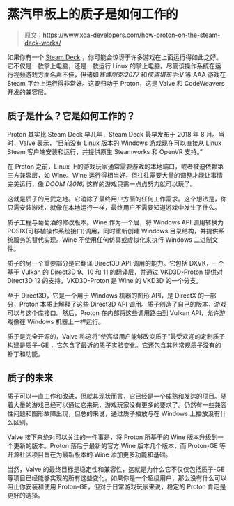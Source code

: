 # 蒸汽甲板上的质子是如何工作的

> 原文：<https://www.xda-developers.com/how-proton-on-the-steam-deck-works/>

如果你有一个 [Steam Deck](https://www.xda-developers.com/steam-deck-review/) ，你可能会惊讶于许多游戏在上面运行得如此之好。它不仅是一款掌上电脑，还是一款运行 Linux 的掌上电脑。尽管该操作系统在运行视频游戏方面名声不佳，但诸如*赛博朋克:2077* 和*侠盗猎车手:V* 等 AAA 游戏在 Steam 平台上运行得非常好。这要归功于 Proton，这是 Valve 和 CodeWeavers 开发的兼容层。

## 质子是什么？它是如何工作的？

Proton 其实比 Steam Deck 早几年，Steam Deck 最早发布于 2018 年 8 月。当时，Valve 表示，“目前没有 Linux 版本的 Windows 游戏现在可以直接从 Linux Steam 客户端安装和运行，并提供原生 Steamworks 和 OpenVR 支持。”

在 Proton 之前，Linux 上的游戏玩家通常需要游戏的本地端口，或者被迫依赖第三方兼容层，如 Wine。Wine 运行得相当好，但往往需要大量的调整才能让事情完美运行，像 *DOOM (2016)* 这样的游戏只需一点点努力就可以玩了。

这就是质子的用武之地。它消除了最终用户方面的任何工作需求。这个想法是，你只需安装游戏，就像在本地运行一样，最终用户不需要知道游戏中发生了什么。

质子工程与葡萄酒的修改版本。Wine 作为一个层，将 Windows API 调用转换为 POSIX(可移植操作系统接口)调用，同时重新创建 Windows 目录结构，并提供系统服务的替代实现。Wine 不使用任何仿真或虚拟化来执行 Windows 二进制文件。

质子的另一个重要部分是它翻译 Direct3D API 调用的能力。它包括 DXVK，一个基于 Vulkan 的 Direct3D 9、10 和 11 的翻译层，并通过 VKD3D-Proton 提供对 Direct3D 12 的支持，VKD3D-Proton 是 Wine 的 VKD3D 的一个分支。

至于 Direct3D，它是一个用于 Windows 机器的图形 API，是 DirectX 的一部分，Proton 本质上解释了这些 Direct3D API 调用。质子创造了自己的版本，游戏可以与这个库接口。然后，Proton 在内部将这些调用路由到 Vulkan API，允许游戏像在 Windows 机器上一样运行。

质子是完全开源的，Valve 称这将“使高级用户能够改变质子”最受欢迎的定制质子构建是[质子-GE](https://github.com/GloriousEggroll/proton-ge-custom) ，它包含了最近的质子实验变化。它还包含其他常规质子没有的补丁和功能。

## 质子的未来

质子可以一直工作和改进，但就其现状而言，它已经是一个成熟和发达的项目。随着大量的游戏已经可以通过它来玩，游戏玩家没有更多的要求了。仍然有一些兼容性问题和图形故障出现，但总的来说，通过质子播放与在 Windows 上播放没有什么区别。

Valve 接下来绝对可以关注的一件事是，将 Proton 所基于的 Wine 版本升级到一个更新的版本。Proton 落后于最新的官方 Wine 版本几个版本，而 Proton-GE 等开源社区项目旨在为最新版本的 Wine 添加更多功能和基础。

当然，Valve 的最终目标是稳定性和兼容性，这就是为什么它不仅仅包括质子-GE 等项目已经能够实现的所有这些变化。如果你是一个超级用户，那么没有什么可以阻止你安装和使用 Proton-GE，但对于日常游戏玩家来说，稳定的 Proton 肯定是更好的选择。